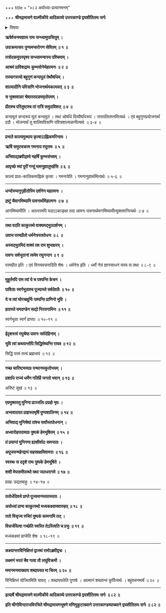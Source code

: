 +++
title = "०८२ अयोध्या-प्रत्यागमनम्"

+++
**श्रीमद्रामायणे वाल्मीकीये आदिकाव्ये उत्तरकाण्डे द्व्यशीतितमः सर्गः**


<details><summary>विषयाः</summary>

शंबुक-शूद्र-वधानन्तरं  
रात्राव् अगस्त्याश्रमे स्थितवता रामेण  
प्रभाते तद्-अभिवादन-पूर्वकं पुष्पकारोहणेन  
पुनर् अयोध्यां प्रत्यागमनम् ॥ १॥
</details>


**ऋषेर्वचनमाज्ञाय रामः सन्ध्यामुपासितुम् ।**

**उपाक्रमत्सरः पुण्यमप्सरोगण सेवितम् ॥ १ ॥**

**तत्रोदकमुपस्पृश्य सन्ध्यामन्वास्य पश्चिमाम् ।**

**आश्रमं प्राविशद्रामः कुम्भयोनेर्महात्मनः ॥ २ ॥**

**तस्यागस्त्यो बहुगुणं कन्दमूलं तेथौषधिम् ।**

**शाल्यादीनि पवित्राणि भोजनार्थमकल्पयत् ॥ ३ ॥**

**स भुक्तवान्नर श्रेष्ठस्तदन्नममृतोपमम् ।**

**प्रीतश्च परितुष्टश्च तां रात्रिं समुपाविशत् ॥ ४ ॥**

कन्दमूलं कन्दरूपं मूलं कन्दमूलं । तथा ओषधिं दिव्यौषधिरूपं । जरापलितघ्नमित्यर्थः । एवं बहुगुणप्रयोजनार्थं ददौ । भोजनार्थं तु शालिपवित्राणि पवित्रशाल्यन्नानीत्यर्थः ॥ ३-४ ॥

****

**प्रभाते काल्यमुत्थाय कृत्वाऽऽह्निकमरिन्दमः ।**

**ऋषिं समुपचक्राम गमनाय रघूत्तमः ॥ ५ ॥**

**अभिवाद्याब्रवीद्रामो महर्षिं कुम्भसंभवम् ।**

**आपृच्छे स्वां पुरीं गन्तुं मामनुज्ञातुमर्हसि ॥ ६ ॥**

काल्यं प्रातः-कालिकमाह्निकं कृत्वा । गमनायेति । गमनानुज्ञार्थमित्यर्थः ॥ ५-६ ॥

****

**धन्योस्म्यनुगृहीतोस्मि दर्शनेन महात्मनः ।**

**द्रष्टुं चैवागमिष्यामि पावनार्थमिहात्मनः ॥ ७ ॥**

आगमिष्यामीति । अतःपरमपि यदाऽऽकाङ्क्षा तदा आमनः पावनार्थमागमिष्यामीत्युक्तवानित्यर्थः ॥ ७ ॥

****

**तथा वदति काकुत्स्थे वाक्यमद्भुतदर्शनम् ।**

**उवाच परमप्रीतो धर्मनेत्रस्तपोधनः ॥ ८ ॥**

**अस्यद्भुतमिदं वाक्यं तव राम शुभाक्षरम् ।**

**पावनः सर्वभूतानां त्वमेव रघुनन्दन ॥ ९ ॥**

परमप्रीत इति । एवं विनयवचनादिति शेषः । धर्मनेत्र इति । धर्मो नेत्रं ज्ञानसाधनं यस्य स तथा ॥ ८-९ ॥

****

**मुहूर्तमपि राम त्वां ये च पश्यन्ति केचन ।**

**पाविताः स्वर्गभूताश्च पूज्यास्ते सर्वदेवतैः ॥ १० ॥**

**ये च त्वां घोरचक्षुर्भिः पश्यन्ति प्राणिनो भुवि ।**

**हतास्ते यमदण्डेन सद्यो निरयगामिनः ॥ ११ ॥**

स्वर्गभूताः स्वर्गं प्राप्ताः ॥ १०-११ ॥

****

**ईदृशस्त्वं रघुश्रेष्ठ पावनः सर्वदेहिनाम् ।**

**भुवि त्वां कथयन्तोपि सिद्धिमेष्यन्ति राघव ॥ १२ ॥**

सिद्धिं परमं तत्त्वं ब्रह्मभावं ॥ १२ ॥

****

**गच्छ चारिष्टमव्यग्रः पन्थानमकुतोभयम् ।**

**प्रशाधि राज्यं धर्मेण गतिर्हि जगतो भवान् ॥ १३ ॥**

अरिष्टं सुखं ॥ १३ ॥

****

**एवमुक्तस्तु मुनिना प्राञ्जलिः प्रग्रहो नृपः ।**

**अभ्यवादयत प्राज्ञस्तमृषिं पुण्यशालिनम् ॥ १४ ॥**

**अभिवाद्य मुनिश्रेष्ठं तांश्च सर्वांस्तपोधनान् ।**

**अध्यारोहत्तदव्यग्रः पुष्पकं हेमभूषितम् ॥ १५ ॥**

**तं प्रयान्तं मुनिगणा ह्याशीर्वादः समन्ततः ।**

**अपूजयन्महेन्द्राभं सहस्राक्षमिवामराः ॥ १६ ॥**

**स्वस्थः स ददृशे रामः पुष्पके हेमभूषिते ।**

**शशी मेघसमीपस्थो यथा जलधरागमे ॥ १७ ॥**

प्रग्रहः उद्यतबाहुः ॥ १४-१७ ॥

****

**ततोर्धदिवसे प्राप्ते पूज्यमानस्ततस्ततः ।**

**अयोध्यां प्राप्य काकुत्स्थो मध्यकक्ष्यामवारुहत् ॥ १८ ॥**

**ततो विसृज्य रुचिरं पुष्पकं कामगामि तत् ।**

**विसर्जयित्वा गच्छेति स्वस्ति तेऽस्त्विति च प्रभुः ॥ १९ ॥**

मध्यकक्ष्यां प्राप्येति शेषः ॥ १८-१९ ॥

****

**कक्ष्यान्तरविनिक्षिप्तं द्वाःस्थं रामोऽब्रवीद्वचः ।**

**लक्ष्मणं भरतं चैव गत्वा तौ लघुविक्रमौ ।**

**ममागमनमाख्याय शब्दापयत मा चिरम् ॥ २० ॥**

विनिक्षिप्तं योजितमिति यावत् । शब्दापयतेति पुगार्षः । आत्मानं शब्दवन्तं कुर्वित्यर्थः । बहुवचनमार्षं ॥ २० ॥

****

**इत्यार्षे श्रीमद्रामायणे वाल्मीकीये आदिकाव्ये उत्तरकाण्डे द्व्यशीतितमः सर्गः ॥ ८२ ॥**

**इति श्रीगोविन्दराजविरचिते श्रीमद्रामायणभूषणे मणिमुकुटाख्याने उत्तरकाण्डव्याख्याने द्व्यशीतितमः सर्गः ॥ ८२ ॥**
